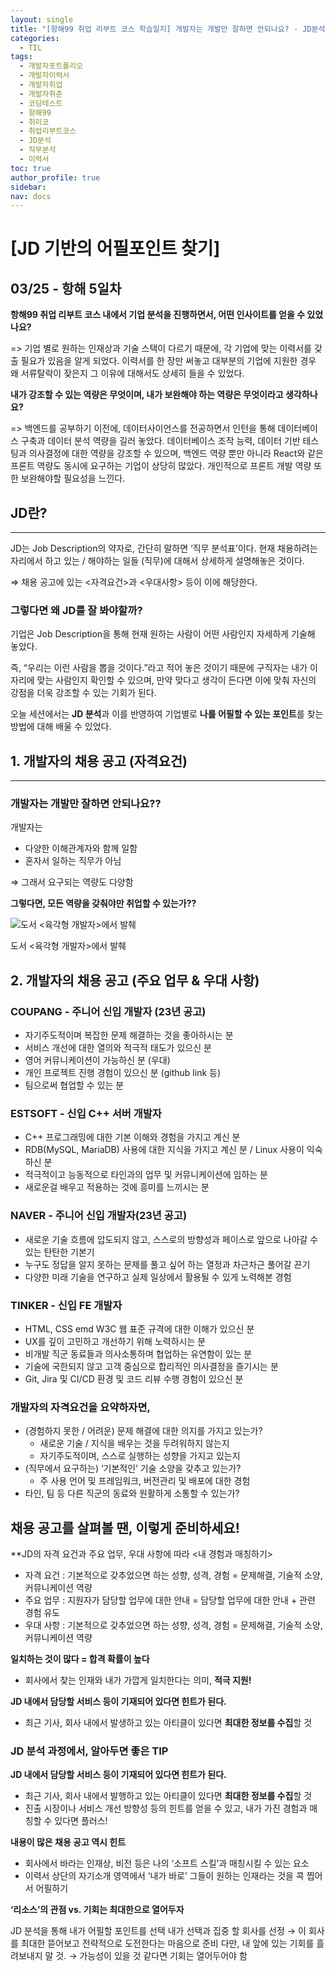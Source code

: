 ```yaml
---
layout: single
title: "[항해99 취업 리부트 코스 학습일지] 개발자는 개발만 잘하면 안되나요? - JD분석"
categories:
  - TIL
tags:
  - 개발자포트폴리오
  - 개발자이력서
  - 개발자취업
  - 개발자취준
  - 코딩테스트
  - 항해99
  - 취리코
  - 취업리부트코스
  - JD분석
  - 직무분석
  - 이력서
toc: true
author_profile: true
sidebar: 
nav: docs
---
```


# [JD 기반의 어필포인트 찾기]


## 03/25 - 항해 5일차

**항해99 취업 리부트 코스 내에서 기업 분석을 진행하면서, 어떤 인사이트를 얻을 수 있었나요?**

=>  기업 별로 원하는 인재상과 기술 스택이 다르기 때문에, 각 기업에 맞는 이력서를 갖출 필요가 있음을 알게 되었다. 이력서를 한 장만 써놓고 대부분의 기업에 지원한 경우 왜 서류탈락이 잦은지 그 이유에 대해서도 상세히 들을 수 있었다.

**내가 강조할 수 있는 역량은 무엇이며, 내가 보완해야 하는 역량은 무엇이라고 생각하나요?**

=> 백엔드를 공부하기 이전에, 데이터사이언스를 전공하면서 인턴을 통해 데이터베이스 구축과 데이터 분석 역량을 길러 놓았다. 데이터베이스 조작 능력, 데이터 기반 테스팅과 의사결정에 대한 역량을 강조할 수 있으며, 백엔드 역량 뿐만 아니라 React와 같은 프론트 역량도 동시에 요구하는 기업이 상당히 많았다. 개인적으로 프론트 개발 역량 또한 보완해야할 필요성을 느낀다.


## JD란?

---

JD는 Job Description의 약자로, 간단히 말하면 ‘직무 분석표’이다. 현재 채용하려는 자리에서 하고 있는 / 해야하는 일들 (직무)에 대해서 상세하게 설명해놓은 것이다.

⇒ 채용 공고에 있는 <자격요건>과 <우대사항> 등이 이에 해당한다.

### 그렇다면 왜 JD를 잘 봐야할까?

기업은 Job Description을 통해 현재 원하는 사람이 어떤 사람인지 자세하게 기술해 놓았다.

즉, “우리는 이런 사람을 뽑을 것이다.”라고 적어 놓은 것이기 때문에 구직자는 내가 이 자리에 맞는 사람인지 확인할 수 있으며, 만약 맞다고 생각이 든다면 이에 맞춰 자신의 강점을 더욱 강조할 수 있는 기회가 된다.

오늘 세션에서는 **JD 분석**과 이를 반영하여 기업별로 **나를 어필할 수 있는 포인트**를 찾는 방법에 대해 배울 수 있었다.

## 1. 개발자의 채용 공고 (자격요건)

---

### **개발자는 개발만 잘하면 안되나요??**

개발자는

- 다양한 이해관계자와 함께 일함
- 혼자서 일하는 직무가 아님

⇒ 그래서 요구되는 역량도 다양함

**그렇다면, 모든 역량을 갖춰야만 취업할 수 있는가??**

![도서 <육각형 개발자>에서 발췌](https://blog.kakaocdn.net/dn/cwU5Kl/btssc9Q6yHx/nBTtRcKxnlKQo541TMlG71/img.png)

도서 <육각형 개발자>에서 발췌

## 2. 개발자의 채용 공고 (주요 업무 & 우대 사항)


### COUPANG - 주니어 신입 개발자 (23년 공고)

- 자기주도적이며 복잡한 문제 해결하는 것을 좋아하시는 분
- 서비스 개선에 대한 열의와 적극적 태도가 있으신 분
- 영어 커뮤니케이션이 가능하신 분 (우대)
- 개인 프로젝트 진행 경험이 있으신 분 (github link 등)
- 팀으로써 협업할 수 있는 분

### ESTSOFT - 신입 C++ 서버 개발자

- C++ 프로그래밍에 대한 기본 이해와 경험을 가지고 계신 분
- RDB(MySQL, MariaDB) 사용에 대한 지식을 가지고 계신 분 / Linux 사용이 익숙하신 분
- 적극적이고 능동적으로 타인과의 업무 및 커뮤니케이션에 임하는 분
- 새로운걸 배우고 적용하는 것에 흥미를 느끼시는 분

### NAVER - 주니어 신입 개발자(23년 공고)

- 새로운 기술 흐름에 압도되지 않고, 스스로의 방향성과 페이스로 앞으로 나아갈 수 있는 탄탄한 기본기
- 누구도 정답을 알지 못하는 문제를 풀고 싶어 하는 열정과 차근차근 풀어갈 끈기
- 다양한 미래 기술을 연구하고 실제 일상에서 활용될 수 있게 노력해본 경험

### TINKER - 신입 FE 개발자

- HTML, CSS emd W3C 웹 표준 규격에 대한 이해가 있으신 분
- UX를 깊이 고민하고 개선하기 위해 노력하시는 분
- 비개발 직군 동료들과 의사소통하며 협업하는 유연함이 있는 분
- 기술에 국한되지 않고 고객 중심으로 합리적인 의사결정을 즐기시는 분
- Git, Jira 및 CI/CD 환경 및 코드 리뷰 수행 경험이 있으신 분



### 개발자의 자격요건을 요약하자면,

- (경험하지 못한 / 어려운) 문제 해결에 대한 의지를 가지고 있는가?
    - 새로운 기술 / 지식을 배우는 것을 두려워하지 않는지
    - 자기주도적이며, 스스로 실행하는 성향을 가지고 있는지
- (직무에서 요구하는) ‘기본적인’ 기술 소양을 갖추고 있는가?
    - 주 사용 언어 및 프레임워크, 버전관리 및 배포에 대한 경험
- 타인, 팀 등 다른 직군의 동료와 원활하게 소통할 수 있는가?



## 채용 공고를 살펴볼 땐, 이렇게 준비하세요!

**JD의 자격 요건과 주요 업무, 우대 사항에 따라 <내 경험과 매칭하기>
    
- 자격 요건 : 기본적으로 갖추었으면 하는 성향, 성격, 경험 = 문제해결, 기술적 소양, 커뮤니케이션 역량
- 주요 업무 : 지원자가 담당할 업무에 대한 안내 = 담당할 업무에 대한 안내 + 관련 경험 유도
- 우대 사항 : 기본적으로 갖추었으면 하는 성향, 성격, 경험 = 문제해결, 기술적 소양, 커뮤니케이션 역량
    
**일치하는 것이 많다 = 합격 확률이 높다**
    
- 회사에서 찾는 인재와 내가 가깝게 일치한다는 의미, **적극 지원!**
    
**JD 내에서 담당할 서비스 등이 기재되어 있다면 힌트가 된다.**
    
- 최근 기사, 회사 내에서 발생하고 있는 아티클이 있다면 **최대한 정보를 수집**할 것



### JD 분석 과정에서, 알아두면 좋은 TIP

**JD 내에서 담당할 서비스 등이 기재되어 있다면 힌트가 된다.**

- 최근 기사, 회사 내에서 발행하고 있는 아티클이 있다면 **최대한 정보를 수집**할 것
- 진출 시장이나 서비스 개선 방향성 등의 힌트를 얻을 수 있고, 내가 가진 경험과 매칭할 수 있다면 플러스!
    
**내용이 많은 채용 공고 역시 힌트**

- 회사에서 바라는 인재상, 비전 등은 나의 ‘소프트 스킬’과 매칭시킬 수 있는 요소
- 이력서 상단의 자기소개 영역에서 ‘내가 바로’ 그들이 원하는 인재라는 것을 콕 찝어서 어필하기
    
**‘리소스’의 관점 vs. 기회는 최대한으로 열어두자**

JD 분석을 통해 내가 어필할 포인트를 선택
내가 선택과 집중 할 회사를 선정 → 이 회사를 최대한 뜯어보고 전략적으로 도전한다는 마음으로 준비
다만, 내 앞에 있는 기회를 흘려보내지 말 것. → 가능성이 있을 것 같다면 기회는 열어두어야 함